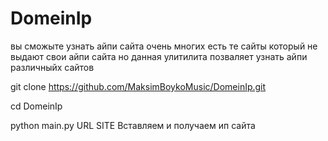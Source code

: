 # DomeinIp
вы сможыте узнать айпи сайта очень многих есть те сайты который не выдают свои айпи сайта но данная улитилита позваляет узнать айпи различныйх сайтов

git clone https://github.com/MaksimBoykoMusic/DomeinIp.git

cd DomeinIp

python main.py 
 URL SITE Вставляем и получаем ип сайта 
